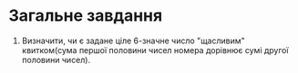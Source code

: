 #  Загальне завдання
1. Визначити, чи є задане ціле 6-значне число "щасливим" квитком(сума першої половини чисел номера дорівнює сумі другої половини чисел).

